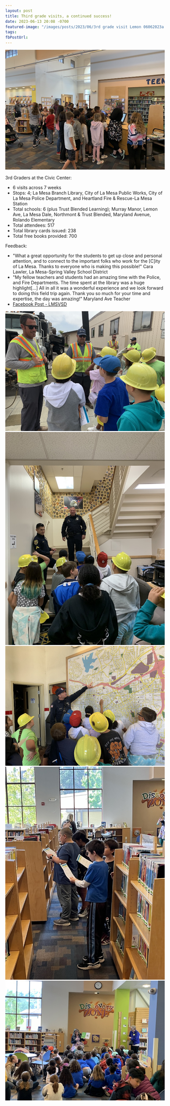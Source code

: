 ```yaml
---
layout: post
title: Third grade visits, a continued success!
date: 2023-06-13 20:08 -0700
featured-image: "/images/posts/2023/06/3rd grade visit Lemon 06062023a (5).JPEG"
tags:
fbPostUrl:
---
```

<img src="/images/posts/2023/06/3rd grade visit Lemon 06062023a (5).JPEG" alt="">

<!--more-->

3rd Graders at the Civic Center:

- 6 visits across 7 weeks
- Stops: 4; La Mesa Branch Library, City of La Mesa Public Works, City of La Mesa Police Department, and Heartland Fire & Rescue-La Mesa Station
- Total schools: 6 (plus Trust Blended Learning); Murray Manor, Lemon Ave, La Mesa Dale, Northmont & Trust Blended, Maryland Avenue, Rolando Elementary
- Total attendees: 517
- Total library cards issued: 238
- Total free books provided: 700


Feedback:

- "What a great opportunity for the students to get up close and personal attention, and to connect to the important folks who work for the [C]ity of La Mesa. Thanks to everyone who is making this possible!" Cara Lawler, La Mesa-Spring Valley School District
- "My fellow teachers and students had an amazing time with the Police, and Fire Departments.  The time spent at the library was a huge highlight[...] All in all it was a wonderful experience and we look forward to doing this field trip again. Thank you so much for your time and expertise, the day was amazing!" Maryland Ave Teacher
- [Facebook Post - LMSVSD](https://www.facebook.com/LMSVSchools/posts/pfbid02kNpdYw3Lt1eWoeDT71a8PZMXFUYrgpGXugDXFmQ4cqEPAYgnd76E9vvmTxFPN3Xhl)



<img src="/images/posts/2023/06/3rd grade visit Maryland 05162023 (3).JPEG" alt="">
<img src="/images/posts/2023/06/3rd grade visit Maryland 05162023 (11).JPEG" alt="">
<img src="/images/posts/2023/06/3rd grade visit Maryland 05162023 (28).JPEG" alt="">
<img src="/images/posts/2023/06/3rd grade visit Maryland 05162023 Library B-D (16).JPEG" alt="">
<img src="/images/posts/2023/06/3rd grade visit Murray Manor 061323 (10).JPEG" alt="">
